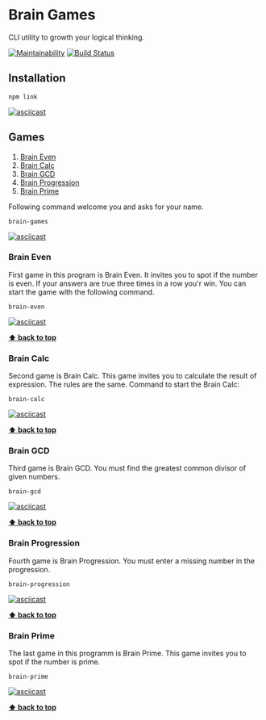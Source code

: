 # Brain Games
CLI utility to growth your logical thinking.

[![Maintainability](https://api.codeclimate.com/v1/badges/fd1f2f196b085f9f7788/maintainability)](https://codeclimate.com/github/ArtemProvornyy/frontend-project-lvl1/maintainability)
[![Build Status](https://travis-ci.org/ArtemProvornyy/frontend-project-lvl1.svg?branch=master)](https://travis-ci.org/ArtemProvornyy/frontend-project-lvl1)

## Installation
```
npm link
```

[![asciicast](https://asciinema.org/a/287905.svg)](https://asciinema.org/a/287905)

## Games
1. [Brain Even](#brain-even)
1. [Brain Calc](#brain-calc)
1. [Brain GCD](#brain-gcd)
1. [Brain Progression](#brain-progression)
1. [Brain Prime](#brain-prime)

Following command welcome you and asks for your name.
```
brain-games
```

[![asciicast](https://asciinema.org/a/286344.svg)](https://asciinema.org/a/286344)

### Brain Even
First game in this program is Brain Even. It invites you to spot if the number is even. If your answers are true three times in a row you'r win. You can start the game with the following command.
```
brain-even
```

[![asciicast](https://asciinema.org/a/286347.svg)](https://asciinema.org/a/286347)

**[&#11014; back to top](#games)**

### Brain Calc
Second game is Brain Calc. This game invites you to calculate the result of expression. The rules are the same.
Command to start the Brain Calc:
```
brain-calc
```

[![asciicast](https://asciinema.org/a/286995.svg)](https://asciinema.org/a/286995)

**[&#11014; back to top](#games)**

### Brain GCD
Third game is Brain GCD. You must find the greatest common divisor of given numbers.
```
brain-gcd
```

[![asciicast](https://asciinema.org/a/287567.svg)](https://asciinema.org/a/287567)

**[&#11014; back to top](#games)**

### Brain Progression
Fourth game is Brain Progression. You must enter a missing number in the progression.
```
brain-progression
```

[![asciicast](https://asciinema.org/a/287848.svg)](https://asciinema.org/a/287848)

**[&#11014; back to top](#games)**

### Brain Prime
The last game in this programm is Brain Prime. This game invites you to spot if the number is prime.
```
brain-prime
```

[![asciicast](https://asciinema.org/a/287896.svg)](https://asciinema.org/a/287896)

**[&#11014; back to top](#games)**
